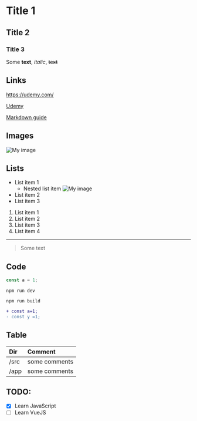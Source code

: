 # Title 1

## Title 2

### Title 3

Some **text**, _italic_, ~~text~~

## Links

https://udemy.com/

[Udemy][1]

[Markdown guide][2]

## Images

![My image](https://unsplash.it/200/200)

## Lists

- List item 1
  - Nested list item
    ![My image](https://unsplash.it/200/200)
- List item 2
- List item 3

1. List item 1
1. List item 2
1. List item 3
1. List item 4

---

> Some text

## Code

```js
const a = 1;
```

`npm run dev`

```shell
npm run build
```

```diff
+ const a=1;
- const y =1;
```

## Table

| Dir  | Comment       |
| :--- | :------------ |
| /src | some comments |
| /app | some comments |

## TODO:

- [x] Learn JavaScript
- [ ] Learn VueJS

[1]: https://udemy.com/
[2]: https://www.markdownguide.org/basic-syntax/
